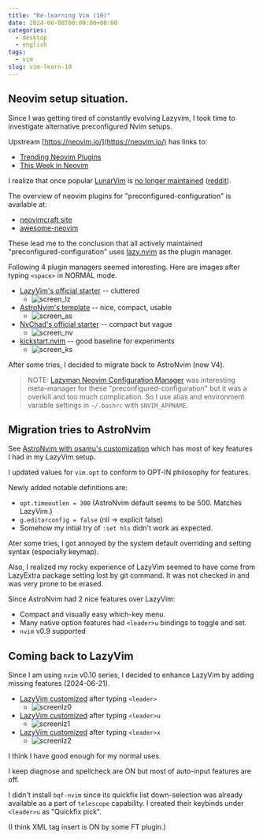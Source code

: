 ```yaml
---
title: "Re-learning Vim (10)"
date: 2024-06-08T00:00:00+00:00
categories:
  - desktop
  - english
tags:
  - vim
slug: vim-learn-10
---
```


## Neovim setup situation.

Since I was getting tired of constantly evolving Lazyvim, I took time to
investigate alternative preconfigured Nvim setups.

Upstream [https://neovim.io/](https://neovim.io/) has links to:

- [Trending Neovim Plugins](https://dotfyle.com/neovim/plugins/trending)
- [This Week in Neovim](https://dotfyle.com/this-week-in-neovim)

I realize that once popular
[LunarVim](https://github.com/lunarvim/lunarvim)
is [no longer maintained](https://github.com/LunarVim/LunarVim/discussions/4518#discussioncomment-8963843)
([reddit](https://www.reddit.com/r/neovim/comments/1caaldi/lunarvim_has_been_abandoned_by_maintainers/)).

The overview of neovim plugins for "preconfigured-configuration" is available
at:

- [neovimcraft site](https://neovimcraft.com/?search=tag%3Apreconfigured-configuration)
- [awesome-neovim](https://github.com/rockerBOO/awesome-neovim#preconfigured-configuration)

These lead me to the conclusion that all actively maintained
"preconfigured-configuration" uses
[lazy.nvim](https://github.com/folke/lazy.nvim) as the plugin manager.

Following 4 plugin managers seemed interesting. Here are images after typing
`<space>` in NORMAL mode.

- [LazyVim's official starter](https://github.com/LazyVim/starter) -- cluttered
  - ![screen_lz](/img/Screen_lz.png)
- [AstroNvim's template](https://github.com/AstroNvim/template) -- nice, compact, usable
  - ![screen_as](/img/Screen_as.png)
- [NvChad's official starter](https://github.com/NvChad/starter) -- compact but vague
  - ![screen_nv](/img/Screen_nv.png)
- [kickstart.nvim](https://github.com/nvim-lua/kickstart.nvim) -- good baseline for experiments
  - ![screen_ks](/img/Screen_ks.png)

After some tries, I decided to migrate back to AstroNvim (now V4).

> NOTE:
> [Lazyman Neovim Configuration Manager](https://github.com/doctorfree/nvim-lazyman)
> was interesting meta-manager for these "preconfigured-configuration" but it was
> a overkill and too much complication. So I use alias and environment
> variable settings in `~/.bashrc` with `$NVIM_APPNAME`.

## Migration tries to AstroNvim

See [AstroNvim with osamu's customization](https://github.com/osamuaoki/template) which has most of key features I had in my LazyVim setup.

I updated values for `vim.opt` to conform to OPT-IN philosophy for features.

Newly added notable definitions are:

- `opt.timeoutlen = 300` (AstroNvim default seems to be 500. Matches LazyVim.)
- `g.editorconfig = false` (nil -> explicit false)
- Somehow my intial try of `:set hls` didn't work as expected.

Ater some tries, I got annoyed by the system default overriding and setting
syntax (especially keymap).

Also, I realized my rocky experience of LazyVim seemed to have come from
LazyExtra package setting lost by git command.  It was not checked in and
was very prone to be erased.

Since AstroNvim had 2 nice features over LazyVim:

- Compact and visually easy which-key menu.
- Many native option features had `<leader>u` bindings to toggle and set.
- `nvim` v0.9 supported

## Coming back to LazyVim

Since I am using `nvim` v0.10 series, I decided to enhance LazyVim by adding
missing features (2024-06-21).

- [LazyVim customized](https://github.com/osamuaoki/starter) after typing `<leader>`
  - ![screenlz0](/img/Screenlz0.png)
- [LazyVim customized](https://github.com/osamuaoki/starter) after typing `<leader>u`
  - ![screenlz1](/img/Screenlz1.png)
- [LazyVim customized](https://github.com/osamuaoki/starter) after typing `<leader>x`
  - ![screenlz2](/img/Screenlz2.png)

I think I have good enough for my normal uses.

I keep diagnose and spellcheck are ON but most of auto-input features are off.

I didn't install `bqf-nvim` since its quickfix list down-selection was already
available as a part of `telescope` capability.  I created their keybinds under
`<leader>u` as "Quickfix pick".

(I think XML tag insert is ON by some FT plugin.)

<!-- vim: set sw=4 sts=4 ai si et tw=79 ft=markdown: -->
